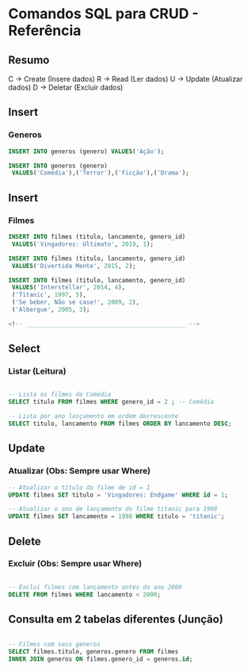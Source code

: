 # Comandos SQL para CRUD - Referência

## Resumo

C -> Create (Insere dados)
R -> Read (Ler dados)
U -> Update (Atualizar dados)
D -> Deletar (Excluir dados)

## Insert
### Generos

```sql
INSERT INTO generos (genero) VALUES('Ação');

INSERT INTO generos (genero)
 VALUES('Comédia'),('Terror'),('Ficção'),('Drama');

```

<!-- _____________________________________________ -->

## Insert
### Filmes

```sql
INSERT INTO filmes (titulo, lancamento, genero_id)
 VALUES('Vingadores: Ultimato', 2019, 1);

INSERT INTO filmes (titulo, lancamento, genero_id)
 VALUES('Divertida Mente', 2015, 2);

INSERT INTO filmes (titulo, lancamento, genero_id)
 VALUES('Interstellar', 2014, 4),
 ('Titanic', 1997, 5),
 ('Se beber, Não se case!', 2009, 2),
 ('Albergue', 2005, 3);

<!-- _____________________________________________ -->

```
## Select
### Listar (Leitura)

```sql

-- Lista os filmes de Comédia
SELECT titulo FROM filmes WHERE genero_id = 2 ; -- Comédia

-- Lista por ano lançamento em ordem decrescente
SELECT titulo, lancamento FROM filmes ORDER BY lancamento DESC;

```

<!-- _____________________________________________ -->

## Update
### Atualizar (Obs: Sempre usar Where)

```sql
-- Atualizar o título do filme de id = 1
UPDATE filmes SET titulo = 'Vingadores: Endgame' WHERE id = 1;

-- Atualizar o ano de lançamento do filme titanic para 1998
UPDATE filmes SET lancamento = 1998 WHERE titulo = 'titanic';

```
<!-- _____________________________________________ -->

## Delete
### Excluir (Obs: Sempre usar Where)

```sql

-- Exclui filmes com lançamento antes do ano 2000
DELETE FROM filmes WHERE lancamento < 2000;

```

<!-- _____________________________________________ -->

## Consulta em 2 tabelas diferentes (Junção)

```sql

-- Filmes com seus generos
SELECT filmes.titulo, generos.genero FROM filmes
INNER JOIN generos ON filmes.genero_id = generos.id;

```


